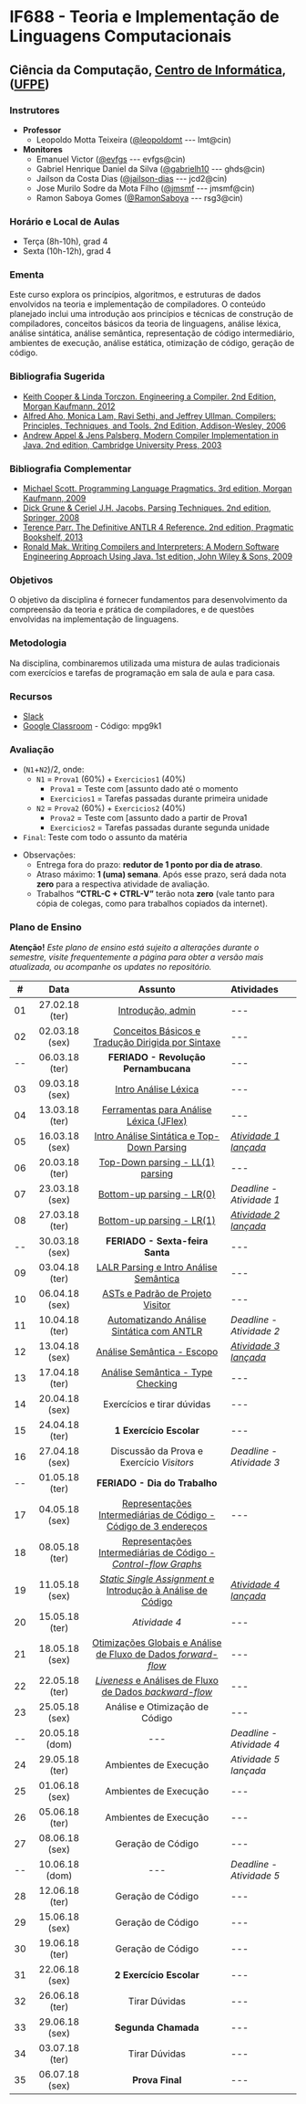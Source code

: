 # IF688 - Teoria e Implementação de Linguagens Computacionais

## Ciência da Computação, [Centro de Informática](http://www.cin.ufpe.br), ([UFPE](http://www.ufpe.br))

### Instrutores

* **Professor** 
  * Leopoldo Motta Teixeira ([@leopoldomt](https://github.com/leopoldomt) --- lmt@cin)
* **Monitores** 
  * Emanuel Victor ([@evfgs](https://github.com/evfgs) --- evfgs@cin)
  * Gabriel Henrique Daniel da Silva ([@gabrielh10](https://github.com/gabrielh10) --- ghds@cin)
  * Jailson da Costa Dias ([@jailson-dias](https://github.com/jailson-dias) --- jcd2@cin)
  * Jose Murilo Sodre da Mota Filho ([@jmsmf](https://github.com/jmsmf) --- jmsmf@cin)
  * Ramon Saboya Gomes ([@RamonSaboya](https://github.com/RamonSaboya) --- rsg3@cin)
  
### Horário e Local de Aulas

* Terça (8h-10h), grad 4
* Sexta (10h-12h), grad 4

### Ementa

Este curso explora os princípios, algoritmos, e estruturas de dados envolvidos na teoria e implementação de compiladores. 
O conteúdo planejado inclui uma introdução aos princípios e técnicas de construção de compiladores, conceitos básicos da teoria de linguagens, análise léxica, análise sintática, análise semântica, representação de código intermediário, ambientes de execução, análise estática, otimização de código, geração de código.

### Bibliografia Sugerida

- [Keith Cooper & Linda Torczon. Engineering a Compiler. 2nd Edition, Morgan Kaufmann, 2012](https://www.elsevier.com/books/engineering-a-compiler/cooper/978-0-12-088478-0)
- [Alfred Aho, Monica Lam, Ravi Sethi, and Jeffrey Ullman. Compilers: Principles, Techniques, and Tools. 2nd Edition, Addison-Wesley, 2006](http://dragonbook.stanford.edu)
- [Andrew Appel & Jens Palsberg. Modern Compiler Implementation in Java. 2nd edition, Cambridge University Press, 2003](https://www.cs.princeton.edu/~appel/modern/java/)

### Bibliografia Complementar
- [Michael Scott. Programming Language Pragmatics. 3rd edition, Morgan Kaufmann, 2009](https://www.cs.rochester.edu/u/scott/pragmatics/3e/)
- [Dick Grune & Ceriel J.H. Jacobs. Parsing Techniques. 2nd edition, Springer, 2008](https://dickgrune.com/Books/PTAPG_2nd_Edition/)
- [Terence Parr. The Definitive ANTLR 4 Reference. 2nd edition, Pragmatic Bookshelf, 2013](https://pragprog.com/book/tpantlr2/the-definitive-antlr-4-reference)
- [Ronald Mak. Writing Compilers and Interpreters: A Modern Software Engineering Approach Using Java. 1st edition, John Wiley & Sons, 2009](http://www.wiley.com/WileyCDA/WileyTitle/productCd-0470177071.html)

### Objetivos

O objetivo da disciplina é fornecer fundamentos para desenvolvimento da compreensão da teoria e prática de compiladores, e de questões envolvidas na implementação de linguagens.

### Metodologia

Na disciplina, combinaremos utilizada uma mistura de aulas tradicionais com exercícios e tarefas de programação em sala de aula e para casa. 

### Recursos

- [Slack](http://if688.slack.com)
- [Google Classroom](http://classroom.google.com) - Código: mpg9k1

### Avaliação

* (`N1`+`N2`)/2, onde:
  * `N1` = `Prova1` (60%) + `Exercicios1` (40%)
    * `Prova1` = Teste com [assunto dado até o momento
    * `Exercicios1` = Tarefas passadas durante primeira unidade
  * `N2` = `Prova2` (60%) + `Exercicios2` (40%)
    * `Prova2` = Teste com [assunto dado a partir de Prova1 
    * `Exercicios2` = Tarefas passadas durante segunda unidade
* `Final`: Teste com todo o assunto da matéria

- Observações:
  - Entrega fora do prazo: **redutor de 1 ponto por dia de atraso**. 
  - Atraso máximo: **1 (uma) semana**. Após esse prazo, será dada nota **zero** para a respectiva atividade de avaliação.
  - Trabalhos **“CTRL-C + CTRL-V”** terão nota **zero** (vale tanto para cópia de colegas, como para trabalhos copiados da internet).

### Plano de Ensino

**Atenção!** 
*Este plano de ensino está sujeito a alterações durante o semestre, visite frequentemente a página para obter a versão mais atualizada, ou acompanhe os updates no repositório.*

| # | Data | Assunto | Atividades |
|:---:|:----:|:----------------------:|:----------------------|
| 01 | 27.02.18 (ter) | [Introdução, admin](2018.1/2018-02-27.md) | --- |
| 02 | 02.03.18 (sex) | [Conceitos Básicos e Tradução Dirigida por Sintaxe](2018.1/2018-03-02.md) | --- |
| -- | 06.03.18 (ter) | **FERIADO - Revolução Pernambucana** | --- |
| 03 | 09.03.18 (sex) | [Intro Análise Léxica](2018.1/2018-03-09.md) | --- |
| 04 | 13.03.18 (ter) | [Ferramentas para Análise Léxica (JFlex)](2018.1/2018-03-13.md) | --- |
| 05 | 16.03.18 (sex) | [Intro Análise Sintática e Top-Down Parsing](2018.1/2018-03-16.md) | [*Atividade 1 lançada*](2018.1/atividades/01-AutoJflexTest/) |
| 06 | 20.03.18 (ter) | [Top-Down parsing - LL(1) parsing](2018.1/2018-03-20.md) | --- |
| 07 | 23.03.18 (sex) | [Bottom-up parsing - LR(0)](2018.1/2018-03-23.md) | *Deadline - Atividade 1* |
| 08 | 27.03.18 (ter) | [Bottom-up parsing - LR(1)](2018.1/2018-03-27.md) | [*Atividade 2 lançada*](2018.1/atividades/02-LL1parsing/) |
| -- | 30.03.18 (sex) | **FERIADO - Sexta-feira Santa** | --- |
| 09 | 03.04.18 (ter) | [LALR Parsing e Intro Análise Semântica](2018.1/2018-04-03.md) | --- |
| 10 | 06.04.18 (sex) | [ASTs e Padrão de Projeto Visitor](2018.1/2018-04-06.md) | --- |
| 11 | 10.04.18 (ter) | [Automatizando Análise Sintática com ANTLR](2018.1/2018-04-10.md) | *Deadline - Atividade 2* |
| 12 | 13.04.18 (sex) | [Análise Semântica - Escopo](2018.1/2018-04-13.md) |  [*Atividade 3 lançada*](2018.1/atividades/03-SimpleInterpreter/) | |
| 13 | 17.04.18 (ter) | [Análise Semântica - Type Checking](2018.1/2018-04-17.md) | --- |
| 14 | 20.04.18 (sex) | Exercícios e tirar dúvidas | --- |
| 15 | 24.04.18 (ter) | **1 Exercício Escolar** | --- |
| 16 | 27.04.18 (sex) | Discussão da Prova e Exercício _Visitors_ | *Deadline - Atividade 3* |
| -- | 01.05.18 (ter) | **FERIADO - Dia do Trabalho** |  |
| 17 | 04.05.18 (sex) | [Representações Intermediárias de Código - Código de 3 endereços](2018.1/2018-05-04.md) | --- |
| 18 | 08.05.18 (ter) | [Representações Intermediárias de Código - _Control-flow Graphs_](2018.1/2018-05-08.md) |  |
| 19 | 11.05.18 (sex) | [_Static Single Assignment_ e Introdução à Análise de Código](2018.1/2018-05-11.md) | [*Atividade 4 lançada*](2018.1/atividades/04-MiniJavaAST/) |
| 20 | 15.05.18 (ter) | *Atividade 4* | --- |
| 21 | 18.05.18 (sex) | [Otimizações Globais e Análise de Fluxo de Dados _forward-flow_](2018.1/2018-05-18.md) | --- |
| 22 | 22.05.18 (ter) | [_Liveness_ e Análises de Fluxo de Dados _backward-flow_](2018.1/2018-05-22.md) | --- |
| 23 | 25.05.18 (sex) | Análise e Otimização de Código | --- |
| -- | 20.05.18 (dom) | --- | *Deadline - Atividade 4* |
| 24 | 29.05.18 (ter) | Ambientes de Execução | *Atividade 5 lançada* |
| 25 | 01.06.18 (sex) | Ambientes de Execução | --- |
| 26 | 05.06.18 (ter) | Ambientes de Execução | --- |
| 27 | 08.06.18 (sex) | Geração de Código | --- |
| -- | 10.06.18 (dom) | --- | *Deadline - Atividade 5* |
| 28 | 12.06.18 (ter) | Geração de Código | --- |
| 29 | 15.06.18 (sex) | Geração de Código | --- |
| 30 | 19.06.18 (ter) | Geração de Código | --- |
| 31 | 22.06.18 (sex) | **2 Exercício Escolar**  | --- |
| 32 | 26.06.18 (ter) | Tirar Dúvidas | --- |
| 33 | 29.06.18 (sex) | **Segunda Chamada** | --- |
| 34 | 03.07.18 (ter) | Tirar Dúvidas | --- |
| 35 | 06.07.18 (sex) | **Prova Final**  | --- |
